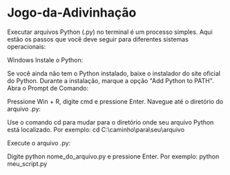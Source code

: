 # Jogo-da-Adivinhação
Executar arquivos Python (.py) no terminal é um processo simples. Aqui estão os passos que você deve seguir para diferentes sistemas operacionais:

Windows
Instale o Python:

Se você ainda não tem o Python instalado, baixe o instalador do site oficial do Python.
Durante a instalação, marque a opção "Add Python to PATH".
Abra o Prompt de Comando:

Pressione Win + R, digite cmd e pressione Enter.
Navegue até o diretório do arquivo .py:

Use o comando cd para mudar para o diretório onde seu arquivo Python está localizado. Por exemplo:
cd C:\caminho\para\seu\arquivo

Execute o arquivo .py:

Digite python nome_do_arquivo.py e pressione Enter. Por exemplo:
python meu_script.py
